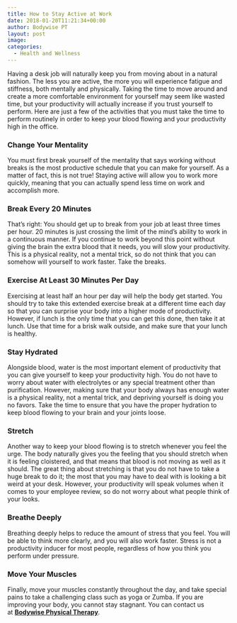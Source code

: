 ```yaml
---
title: How to Stay Active at Work
date: 2018-01-20T11:21:34+00:00
author: Bodywise PT
layout: post
image:
categories:
  - Health and Wellness
---
```

Having a desk job will naturally keep you from moving about in a natural fashion. The less you are active, the more you will experience fatigue and stiffness, both mentally and physically. Taking the time to move around and create a more comfortable environment for yourself may seem like wasted time, but your productivity will actually increase if you trust yourself to perform. Here are just a few of the activities that you must take the time to perform routinely in order to keep your blood flowing and your productivity high in the office.

### Change Your Mentality

You must first break yourself of the mentality that says working without breaks is the most productive schedule that you can make for yourself. As a matter of fact, this is not true! Staying active will allow you to work more quickly, meaning that you can actually spend less time on work and accomplish more.

### Break Every 20 Minutes

That&#8217;s right: You should get up to break from your job at least three times per hour. 20 minutes is just crossing the limit of the mind&#8217;s ability to work in a continuous manner. If you continue to work beyond this point without giving the brain the extra blood that it needs, you will slow your productivity. This is a physical reality, not a mental trick, so do not think that you can somehow will yourself to work faster. Take the breaks.

### Exercise At Least 30 Minutes Per Day

Exercising at least half an hour per day will help the body get started. You should try to take this extended exercise break at a different time each day so that you can surprise your body into a higher mode of productivity. However, if lunch is the only time that you can get this done, then take it at lunch. Use that time for a brisk walk outside, and make sure that your lunch is healthy.

### Stay Hydrated

Alongside blood, water is the most important element of productivity that you can give yourself to keep your productivity high. You do not have to worry about water with electrolytes or any special treatment other than purification. However, making sure that your body always has enough water is a physical reality, not a mental trick, and depriving yourself is doing you no favors. Take the time to ensure that you have the proper hydration to keep blood flowing to your brain and your joints loose.

### Stretch

Another way to keep your blood flowing is to stretch whenever you feel the urge. The body naturally gives you the feeling that you should stretch when it is feeling cloistered, and that means that blood is not moving as well as it should. The great thing about stretching is that you do not have to take a huge break to do it; the most that you may have to deal with is looking a bit weird at your desk. However, your productivity will speak volumes when it comes to your employee review, so do not worry about what people think of your looks.

### Breathe Deeply

Breathing deeply helps to reduce the amount of stress that you feel. You will be able to think more clearly, and you will also work faster. Stress is not a productivity inducer for most people, regardless of how you think you perform under pressure.

### Move Your Muscles

Finally, move your muscles constantly throughout the day, and take special pains to take a challenging class such as yoga or Zumba. If you are improving your body, you cannot stay stagnant. You can contact us at **[Bodywise Physical Therapy](https://bodywisept.com/)**.
